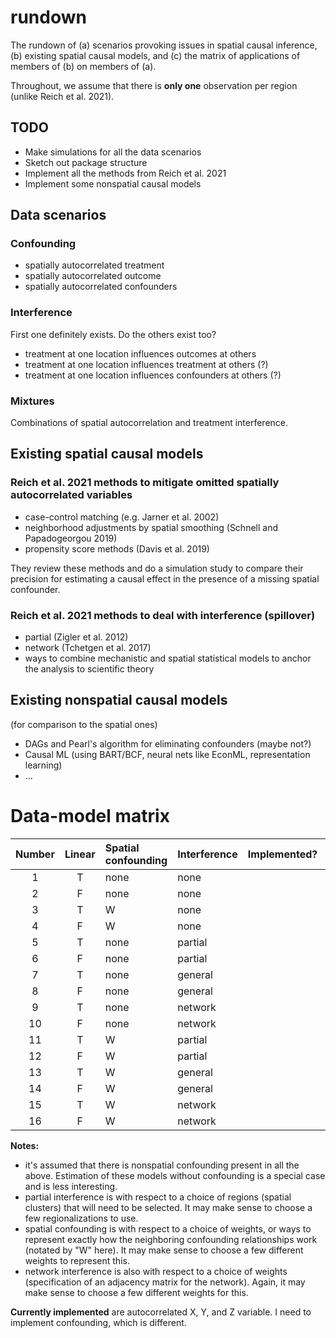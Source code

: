 # rundown
The rundown of (a) scenarios provoking issues in spatial causal inference, (b) existing spatial causal models, and (c) the matrix of applications of members of (b) on members of (a).

Throughout, we assume that there is **only one** observation per region (unlike Reich et al. 2021).

## TODO
- Make simulations for all the data scenarios
- Sketch out package structure
- Implement all the methods from Reich et al. 2021
- Implement some nonspatial causal models

## Data scenarios

### Confounding
- spatially autocorrelated treatment
- spatially autocorrelated outcome
- spatially autocorrelated confounders

### Interference
First one definitely exists. Do the others exist too?
- treatment at one location influences outcomes at others
- treatment at one location influences treatment at others (?)
- treatment at one location influences confounders at others (?)

### Mixtures
Combinations of spatial autocorrelation and treatment interference.

## Existing spatial causal models

### Reich et al. 2021 methods to mitigate omitted spatially autocorrelated variables
- case-control matching (e.g. Jarner et al. 2002)
- neighborhood adjustments by spatial smoothing (Schnell and Papadogeorgou 2019)
- propensity score methods (Davis et al. 2019)

They review these methods and do a simulation study to compare their precision for estimating a causal effect in the presence of a missing spatial confounder.

### Reich et al. 2021 methods to deal with interference (spillover)
- partial (Zigler et al. 2012)
- network (Tchetgen et al. 2017)
- ways to combine mechanistic and spatial statistical models to anchor the analysis to scientific theory

## Existing nonspatial causal models
(for comparison to the spatial ones)
- DAGs and Pearl's algorithm for eliminating confounders (maybe not?)
- Causal ML (using BART/BCF, neural nets like EconML, representation learning)
- ...


# Data-model matrix

| Number | Linear | Spatial confounding | Interference |    Implemented?    | |
| :----: | :----: | :------------------ | :----------- | :----------------: |-|
|    1   |    T   | none                | none         |                    | |
|    2   |    F   | none                | none         |                    | |
|    3   |    T   | W                   | none         |                    | |
|    4   |    F   | W                   | none         |                    | |
|    5   |    T   | none                | partial      |                    | |
|    6   |    F   | none                | partial      |                    | |
|    7   |    T   | none                | general      |                    | |
|    8   |    F   | none                | general      |                    | |
|    9   |    T   | none                | network      |                    | |
|   10   |    F   | none                | network      |                    | |
|   11   |    T   | W                   | partial      |                    | |
|   12   |    F   | W                   | partial      |                    | |
|   13   |    T   | W                   | general      |                    | |
|   14   |    F   | W                   | general      |                    | |
|   15   |    T   | W                   | network      |                    | |
|   16   |    F   | W                   | network      |                    | |

**Notes:** 
- it's assumed that there is nonspatial confounding present in all the above. Estimation of these models
  without confounding is a special case and is less interesting.
- partial interference is with respect to a choice of regions (spatial clusters) that will need to be
  selected. It may make sense to choose a few regionalizations to use.
- spatial confounding is with respect to a choice of weights, or ways to represent exactly how the 
  neighboring confounding relationships work (notated by "W" here). It may make sense to choose a 
  few different weights to represent this.
- network interference is also with respect to a choice of weights (specification of an adjacency matrix
  for the network). Again, it may make sense to choose a few different weights for this.

**Currently implemented** are autocorrelated X, Y, and Z variable. I need to implement confounding,
which is different.

